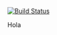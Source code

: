 [![Build Status](https://clinker.47deg.com/desktop/plugin/public/status/hola/appsly-android-rest.png)](https://clinker.47deg.com/jenkins/view/Appsly/job/appsly-android-rest/)

Hola
